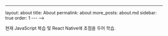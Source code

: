 ---

layout: about
title: About
permalink: about
more_posts: about.md
sidebar: true
order: 1
--- -->

<!-- about -->

현재 JavaScript 복습 및 React Native에 초점을 두어 학습.

